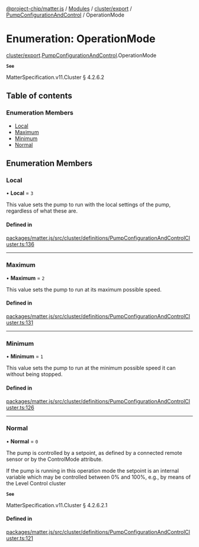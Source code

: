 [@project-chip/matter.js](../README.md) / [Modules](../modules.md) / [cluster/export](../modules/cluster_export.md) / [PumpConfigurationAndControl](../modules/cluster_export.PumpConfigurationAndControl.md) / OperationMode

# Enumeration: OperationMode

[cluster/export](../modules/cluster_export.md).[PumpConfigurationAndControl](../modules/cluster_export.PumpConfigurationAndControl.md).OperationMode

**`See`**

MatterSpecification.v11.Cluster § 4.2.6.2

## Table of contents

### Enumeration Members

- [Local](cluster_export.PumpConfigurationAndControl.OperationMode.md#local)
- [Maximum](cluster_export.PumpConfigurationAndControl.OperationMode.md#maximum)
- [Minimum](cluster_export.PumpConfigurationAndControl.OperationMode.md#minimum)
- [Normal](cluster_export.PumpConfigurationAndControl.OperationMode.md#normal)

## Enumeration Members

### Local

• **Local** = ``3``

This value sets the pump to run with the local settings of the pump, regardless of what these are.

#### Defined in

[packages/matter.js/src/cluster/definitions/PumpConfigurationAndControlCluster.ts:136](https://github.com/project-chip/matter.js/blob/c0d55745d5279e16fdfaa7d2c564daa31e19c627/packages/matter.js/src/cluster/definitions/PumpConfigurationAndControlCluster.ts#L136)

___

### Maximum

• **Maximum** = ``2``

This value sets the pump to run at its maximum possible speed.

#### Defined in

[packages/matter.js/src/cluster/definitions/PumpConfigurationAndControlCluster.ts:131](https://github.com/project-chip/matter.js/blob/c0d55745d5279e16fdfaa7d2c564daa31e19c627/packages/matter.js/src/cluster/definitions/PumpConfigurationAndControlCluster.ts#L131)

___

### Minimum

• **Minimum** = ``1``

This value sets the pump to run at the minimum possible speed it can without being stopped.

#### Defined in

[packages/matter.js/src/cluster/definitions/PumpConfigurationAndControlCluster.ts:126](https://github.com/project-chip/matter.js/blob/c0d55745d5279e16fdfaa7d2c564daa31e19c627/packages/matter.js/src/cluster/definitions/PumpConfigurationAndControlCluster.ts#L126)

___

### Normal

• **Normal** = ``0``

The pump is controlled by a setpoint, as defined by a connected remote sensor or by the ControlMode
attribute.

If the pump is running in this operation mode the setpoint is an internal variable which may be controlled
between 0% and 100%, e.g., by means of the Level Control cluster

**`See`**

MatterSpecification.v11.Cluster § 4.2.6.2.1

#### Defined in

[packages/matter.js/src/cluster/definitions/PumpConfigurationAndControlCluster.ts:121](https://github.com/project-chip/matter.js/blob/c0d55745d5279e16fdfaa7d2c564daa31e19c627/packages/matter.js/src/cluster/definitions/PumpConfigurationAndControlCluster.ts#L121)
